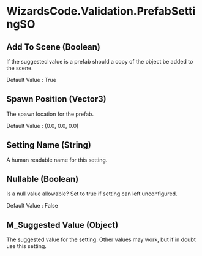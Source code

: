 # WizardsCode.Validation.PrefabSettingSO

## Add To Scene (Boolean)

If the suggested value is a prefab should a copy of the object be added to the scene.

Default Value     : True


## Spawn Position (Vector3)

The spawn location for the prefab.

Default Value     : (0.0, 0.0, 0.0)


## Setting Name (String)

A human readable name for this setting.


## Nullable (Boolean)

Is a null value allowable? Set to true if setting can left unconfigured.

Default Value     : False


## M_Suggested Value (Object)

The suggested value for the setting. Other values may work, but if in doubt use this setting.

